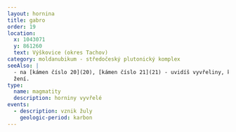 ```yaml
---
layout: hornina
title: gabro
order: 19
location:
  x: 1043071
  y: 861260
  text: Výškovice (okres Tachov)
category: moldanubikum - středočeský plutonický komplex
seeAlso: |
  - na [kámen číslo 20](20), [kámen číslo 21](21) - uvidíš vyvřeliny, které utuhly hluboko pod zemí stejně jako gabro, ale mají odlišné chemické slo
  žení.
type:
  name: magmatity
  description: horniny vyvřelé
events:
  - description: vznik žuly
    geologic-period: karbon
---
```


